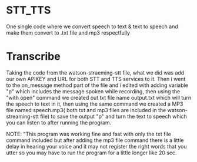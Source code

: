 # STT_TTS
One single code where we convert speech to text &amp; text to speech and make them convert to .txt file and mp3 respectfully 


# Transcribe
Taking the code from the watson-straeming-stt file, what we did was add our own APIKEY and URL for both STT and TTS services to it.
Then i went to the on_message method part of the file and i edited with adding variable "p" which includes the message spoken while recording, then using the "with open" command we created out txt file name output.txt which will turn the speech to text  in it, then using the same command we created a MP3 file named speech.mp3( both txt and mp3 files are included in the watson-streaming-stt file) to save the output "p" and turn the text to speech which you can listen to after running the program.

NOTE: "This program was working fine and fast with only the txt file command included but after adding the mp3 file command there is a little delay in hearing your voice and it may not register the right words that you utter so you may have to run the program for a little longer like 20 sec.
